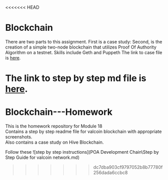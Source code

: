 <<<<<<< HEAD
# Blockchain
There are two parts to this assignment.   First is a case study:
Second, is the creation of a simple two-node blockchain that utilizes Proof Of Authority Algorithm on a testnet.
Skills include Geth and Puppeth
The link to case file is [here](./Case-Study/Hive-Blockchain-Case-Study.md).

The link to step by step md file is [here](./POA-Development-Chain/Step-by-Step-Guide-for-valcoin-network.md).
=======
# Blockchain---Homework
This is the homework repository for Module 18  
Contains a step by step readme file for valcoin blockchain with appropriate screenshots.  
Also contains a case study on Hive Blockchain.  

Follow these ![step by step instructions](POA Development Chain\Step by Step Guide for valcoin network.md)
>>>>>>> dc7dba903cf9797052b8b77780f256dada6ccbc8
